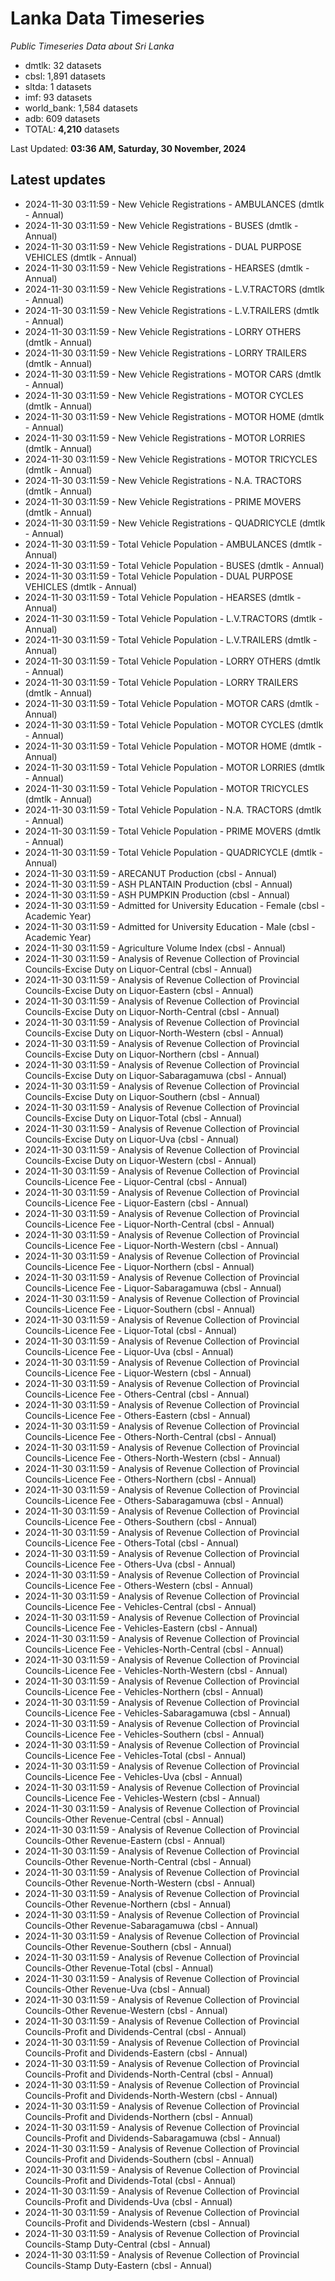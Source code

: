# Lanka Data Timeseries
*Public Timeseries Data about Sri Lanka*

* dmtlk: 32 datasets
* cbsl: 1,891 datasets
* sltda: 1 datasets
* imf: 93 datasets
* world_bank: 1,584 datasets
* adb: 609 datasets
* TOTAL: **4,210** datasets

Last Updated: **03:36 AM, Saturday, 30 November, 2024**

## Latest updates

* 2024-11-30 03:11:59 - New Vehicle Registrations - AMBULANCES (dmtlk - Annual)
* 2024-11-30 03:11:59 - New Vehicle Registrations - BUSES (dmtlk - Annual)
* 2024-11-30 03:11:59 - New Vehicle Registrations - DUAL PURPOSE VEHICLES (dmtlk - Annual)
* 2024-11-30 03:11:59 - New Vehicle Registrations - HEARSES (dmtlk - Annual)
* 2024-11-30 03:11:59 - New Vehicle Registrations - L.V.TRACTORS (dmtlk - Annual)
* 2024-11-30 03:11:59 - New Vehicle Registrations - L.V.TRAILERS (dmtlk - Annual)
* 2024-11-30 03:11:59 - New Vehicle Registrations - LORRY OTHERS (dmtlk - Annual)
* 2024-11-30 03:11:59 - New Vehicle Registrations - LORRY TRAILERS (dmtlk - Annual)
* 2024-11-30 03:11:59 - New Vehicle Registrations - MOTOR CARS (dmtlk - Annual)
* 2024-11-30 03:11:59 - New Vehicle Registrations - MOTOR CYCLES (dmtlk - Annual)
* 2024-11-30 03:11:59 - New Vehicle Registrations - MOTOR HOME (dmtlk - Annual)
* 2024-11-30 03:11:59 - New Vehicle Registrations - MOTOR LORRIES (dmtlk - Annual)
* 2024-11-30 03:11:59 - New Vehicle Registrations - MOTOR TRICYCLES (dmtlk - Annual)
* 2024-11-30 03:11:59 - New Vehicle Registrations - N.A. TRACTORS (dmtlk - Annual)
* 2024-11-30 03:11:59 - New Vehicle Registrations - PRIME MOVERS (dmtlk - Annual)
* 2024-11-30 03:11:59 - New Vehicle Registrations - QUADRICYCLE (dmtlk - Annual)
* 2024-11-30 03:11:59 - Total Vehicle Population - AMBULANCES (dmtlk - Annual)
* 2024-11-30 03:11:59 - Total Vehicle Population - BUSES (dmtlk - Annual)
* 2024-11-30 03:11:59 - Total Vehicle Population - DUAL PURPOSE VEHICLES (dmtlk - Annual)
* 2024-11-30 03:11:59 - Total Vehicle Population - HEARSES (dmtlk - Annual)
* 2024-11-30 03:11:59 - Total Vehicle Population - L.V.TRACTORS (dmtlk - Annual)
* 2024-11-30 03:11:59 - Total Vehicle Population - L.V.TRAILERS (dmtlk - Annual)
* 2024-11-30 03:11:59 - Total Vehicle Population - LORRY OTHERS (dmtlk - Annual)
* 2024-11-30 03:11:59 - Total Vehicle Population - LORRY TRAILERS (dmtlk - Annual)
* 2024-11-30 03:11:59 - Total Vehicle Population - MOTOR CARS (dmtlk - Annual)
* 2024-11-30 03:11:59 - Total Vehicle Population - MOTOR CYCLES (dmtlk - Annual)
* 2024-11-30 03:11:59 - Total Vehicle Population - MOTOR HOME (dmtlk - Annual)
* 2024-11-30 03:11:59 - Total Vehicle Population - MOTOR LORRIES (dmtlk - Annual)
* 2024-11-30 03:11:59 - Total Vehicle Population - MOTOR TRICYCLES (dmtlk - Annual)
* 2024-11-30 03:11:59 - Total Vehicle Population - N.A. TRACTORS (dmtlk - Annual)
* 2024-11-30 03:11:59 - Total Vehicle Population - PRIME MOVERS (dmtlk - Annual)
* 2024-11-30 03:11:59 - Total Vehicle Population - QUADRICYCLE (dmtlk - Annual)
* 2024-11-30 03:11:59 - ARECANUT Production (cbsl - Annual)
* 2024-11-30 03:11:59 - ASH PLANTAIN Production (cbsl - Annual)
* 2024-11-30 03:11:59 - ASH PUMPKIN Production (cbsl - Annual)
* 2024-11-30 03:11:59 - Admitted for University Education - Female (cbsl - Academic Year)
* 2024-11-30 03:11:59 - Admitted for University Education - Male (cbsl - Academic Year)
* 2024-11-30 03:11:59 - Agriculture Volume Index (cbsl - Annual)
* 2024-11-30 03:11:59 - Analysis of Revenue Collection of Provincial Councils-Excise Duty on Liquor-Central (cbsl - Annual)
* 2024-11-30 03:11:59 - Analysis of Revenue Collection of Provincial Councils-Excise Duty on Liquor-Eastern (cbsl - Annual)
* 2024-11-30 03:11:59 - Analysis of Revenue Collection of Provincial Councils-Excise Duty on Liquor-North-Central (cbsl - Annual)
* 2024-11-30 03:11:59 - Analysis of Revenue Collection of Provincial Councils-Excise Duty on Liquor-North-Western (cbsl - Annual)
* 2024-11-30 03:11:59 - Analysis of Revenue Collection of Provincial Councils-Excise Duty on Liquor-Northern (cbsl - Annual)
* 2024-11-30 03:11:59 - Analysis of Revenue Collection of Provincial Councils-Excise Duty on Liquor-Sabaragamuwa (cbsl - Annual)
* 2024-11-30 03:11:59 - Analysis of Revenue Collection of Provincial Councils-Excise Duty on Liquor-Southern (cbsl - Annual)
* 2024-11-30 03:11:59 - Analysis of Revenue Collection of Provincial Councils-Excise Duty on Liquor-Total (cbsl - Annual)
* 2024-11-30 03:11:59 - Analysis of Revenue Collection of Provincial Councils-Excise Duty on Liquor-Uva (cbsl - Annual)
* 2024-11-30 03:11:59 - Analysis of Revenue Collection of Provincial Councils-Excise Duty on Liquor-Western (cbsl - Annual)
* 2024-11-30 03:11:59 - Analysis of Revenue Collection of Provincial Councils-Licence Fee - Liquor-Central (cbsl - Annual)
* 2024-11-30 03:11:59 - Analysis of Revenue Collection of Provincial Councils-Licence Fee - Liquor-Eastern (cbsl - Annual)
* 2024-11-30 03:11:59 - Analysis of Revenue Collection of Provincial Councils-Licence Fee - Liquor-North-Central (cbsl - Annual)
* 2024-11-30 03:11:59 - Analysis of Revenue Collection of Provincial Councils-Licence Fee - Liquor-North-Western (cbsl - Annual)
* 2024-11-30 03:11:59 - Analysis of Revenue Collection of Provincial Councils-Licence Fee - Liquor-Northern (cbsl - Annual)
* 2024-11-30 03:11:59 - Analysis of Revenue Collection of Provincial Councils-Licence Fee - Liquor-Sabaragamuwa (cbsl - Annual)
* 2024-11-30 03:11:59 - Analysis of Revenue Collection of Provincial Councils-Licence Fee - Liquor-Southern (cbsl - Annual)
* 2024-11-30 03:11:59 - Analysis of Revenue Collection of Provincial Councils-Licence Fee - Liquor-Total (cbsl - Annual)
* 2024-11-30 03:11:59 - Analysis of Revenue Collection of Provincial Councils-Licence Fee - Liquor-Uva (cbsl - Annual)
* 2024-11-30 03:11:59 - Analysis of Revenue Collection of Provincial Councils-Licence Fee - Liquor-Western (cbsl - Annual)
* 2024-11-30 03:11:59 - Analysis of Revenue Collection of Provincial Councils-Licence Fee - Others-Central (cbsl - Annual)
* 2024-11-30 03:11:59 - Analysis of Revenue Collection of Provincial Councils-Licence Fee - Others-Eastern (cbsl - Annual)
* 2024-11-30 03:11:59 - Analysis of Revenue Collection of Provincial Councils-Licence Fee - Others-North-Central (cbsl - Annual)
* 2024-11-30 03:11:59 - Analysis of Revenue Collection of Provincial Councils-Licence Fee - Others-North-Western (cbsl - Annual)
* 2024-11-30 03:11:59 - Analysis of Revenue Collection of Provincial Councils-Licence Fee - Others-Northern (cbsl - Annual)
* 2024-11-30 03:11:59 - Analysis of Revenue Collection of Provincial Councils-Licence Fee - Others-Sabaragamuwa (cbsl - Annual)
* 2024-11-30 03:11:59 - Analysis of Revenue Collection of Provincial Councils-Licence Fee - Others-Southern (cbsl - Annual)
* 2024-11-30 03:11:59 - Analysis of Revenue Collection of Provincial Councils-Licence Fee - Others-Total (cbsl - Annual)
* 2024-11-30 03:11:59 - Analysis of Revenue Collection of Provincial Councils-Licence Fee - Others-Uva (cbsl - Annual)
* 2024-11-30 03:11:59 - Analysis of Revenue Collection of Provincial Councils-Licence Fee - Others-Western (cbsl - Annual)
* 2024-11-30 03:11:59 - Analysis of Revenue Collection of Provincial Councils-Licence Fee - Vehicles-Central (cbsl - Annual)
* 2024-11-30 03:11:59 - Analysis of Revenue Collection of Provincial Councils-Licence Fee - Vehicles-Eastern (cbsl - Annual)
* 2024-11-30 03:11:59 - Analysis of Revenue Collection of Provincial Councils-Licence Fee - Vehicles-North-Central (cbsl - Annual)
* 2024-11-30 03:11:59 - Analysis of Revenue Collection of Provincial Councils-Licence Fee - Vehicles-North-Western (cbsl - Annual)
* 2024-11-30 03:11:59 - Analysis of Revenue Collection of Provincial Councils-Licence Fee - Vehicles-Northern (cbsl - Annual)
* 2024-11-30 03:11:59 - Analysis of Revenue Collection of Provincial Councils-Licence Fee - Vehicles-Sabaragamuwa (cbsl - Annual)
* 2024-11-30 03:11:59 - Analysis of Revenue Collection of Provincial Councils-Licence Fee - Vehicles-Southern (cbsl - Annual)
* 2024-11-30 03:11:59 - Analysis of Revenue Collection of Provincial Councils-Licence Fee - Vehicles-Total (cbsl - Annual)
* 2024-11-30 03:11:59 - Analysis of Revenue Collection of Provincial Councils-Licence Fee - Vehicles-Uva (cbsl - Annual)
* 2024-11-30 03:11:59 - Analysis of Revenue Collection of Provincial Councils-Licence Fee - Vehicles-Western (cbsl - Annual)
* 2024-11-30 03:11:59 - Analysis of Revenue Collection of Provincial Councils-Other Revenue-Central (cbsl - Annual)
* 2024-11-30 03:11:59 - Analysis of Revenue Collection of Provincial Councils-Other Revenue-Eastern (cbsl - Annual)
* 2024-11-30 03:11:59 - Analysis of Revenue Collection of Provincial Councils-Other Revenue-North-Central (cbsl - Annual)
* 2024-11-30 03:11:59 - Analysis of Revenue Collection of Provincial Councils-Other Revenue-North-Western (cbsl - Annual)
* 2024-11-30 03:11:59 - Analysis of Revenue Collection of Provincial Councils-Other Revenue-Northern (cbsl - Annual)
* 2024-11-30 03:11:59 - Analysis of Revenue Collection of Provincial Councils-Other Revenue-Sabaragamuwa (cbsl - Annual)
* 2024-11-30 03:11:59 - Analysis of Revenue Collection of Provincial Councils-Other Revenue-Southern (cbsl - Annual)
* 2024-11-30 03:11:59 - Analysis of Revenue Collection of Provincial Councils-Other Revenue-Total (cbsl - Annual)
* 2024-11-30 03:11:59 - Analysis of Revenue Collection of Provincial Councils-Other Revenue-Uva (cbsl - Annual)
* 2024-11-30 03:11:59 - Analysis of Revenue Collection of Provincial Councils-Other Revenue-Western (cbsl - Annual)
* 2024-11-30 03:11:59 - Analysis of Revenue Collection of Provincial Councils-Profit and Dividends-Central (cbsl - Annual)
* 2024-11-30 03:11:59 - Analysis of Revenue Collection of Provincial Councils-Profit and Dividends-Eastern (cbsl - Annual)
* 2024-11-30 03:11:59 - Analysis of Revenue Collection of Provincial Councils-Profit and Dividends-North-Central (cbsl - Annual)
* 2024-11-30 03:11:59 - Analysis of Revenue Collection of Provincial Councils-Profit and Dividends-North-Western (cbsl - Annual)
* 2024-11-30 03:11:59 - Analysis of Revenue Collection of Provincial Councils-Profit and Dividends-Northern (cbsl - Annual)
* 2024-11-30 03:11:59 - Analysis of Revenue Collection of Provincial Councils-Profit and Dividends-Sabaragamuwa (cbsl - Annual)
* 2024-11-30 03:11:59 - Analysis of Revenue Collection of Provincial Councils-Profit and Dividends-Southern (cbsl - Annual)
* 2024-11-30 03:11:59 - Analysis of Revenue Collection of Provincial Councils-Profit and Dividends-Total (cbsl - Annual)
* 2024-11-30 03:11:59 - Analysis of Revenue Collection of Provincial Councils-Profit and Dividends-Uva (cbsl - Annual)
* 2024-11-30 03:11:59 - Analysis of Revenue Collection of Provincial Councils-Profit and Dividends-Western (cbsl - Annual)
* 2024-11-30 03:11:59 - Analysis of Revenue Collection of Provincial Councils-Stamp Duty-Central (cbsl - Annual)
* 2024-11-30 03:11:59 - Analysis of Revenue Collection of Provincial Councils-Stamp Duty-Eastern (cbsl - Annual)